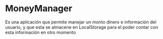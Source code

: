 # MoneyManager
Es una aplicación que permite manejar un monto dinero e información del usuario, y que esta se almacene en LocalStorage para el poder contar con esta información en otro momento
